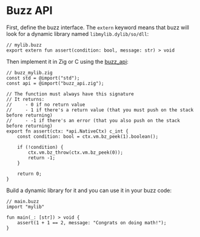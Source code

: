 # Buzz API

First, define the buzz interface. The `extern` keyword means that buzz will look for a dynamic library named `libmylib.dylib/so/dll`:

```buzz
// mylib.buzz
export extern fun assert(condition: bool, message: str) > void
```

Then implement it in Zig or C using the [buzz_api](https://github.com/buzz-language/buzz/blob/main/lib/buzz_api.zig):

```zig
// buzz_mylib.zig
const std = @import("std");
const api = @import("buzz_api.zig");

// The function must always have this signature
// It returns: 
//     - 0 if no return value
//     - 1 if there's a return value (that you must push on the stack before returning)
//     - -1 if there's an error (that you also push on the stack before returning)
export fn assert(ctx: *api.NativeCtx) c_int {
    const condition: bool = ctx.vm.bz_peek(1).boolean();

    if (!condition) {
        ctx.vm.bz_throw(ctx.vm.bz_peek(0));
        return -1;
    }

    return 0;
}
```

Build a dynamic library for it and you can use it in your buzz code:

```buzz
// main.buzz
import "mylib"

fun main(_: [str]) > void {
    assert(1 + 1 == 2, message: "Congrats on doing math!");
}
```
